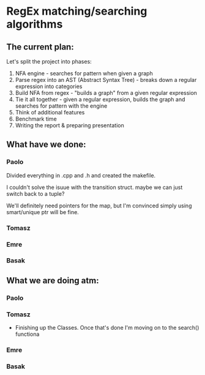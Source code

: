 # RegEx matching/searching algorithms

## The current plan:
Let's split the project into phases:

1. NFA engine - searches for pattern when given a graph
3. Parse regex into an AST (Abstract Syntax Tree) - breaks down a regular expression into categories
4. Build NFA from regex - "builds a graph" from a given regular expression
5. Tie it all together - given a regular expression, builds the graph and searches for pattern with the engine
6. Think of additional features
7. Benchmark time
8. Writing the report & preparing presentation

## What have we done:
### Paolo
Divided everything in .cpp and .h and created the makefile. 

I couldn't solve the isuue with the transition struct. maybe we can just switch back to a tuple?

We'll definitely need pointers for the map, but I'm convinced simply using smart/unique ptr will be fine.

### Tomasz

### Emre

### Basak

## What we are doing atm:
### Paolo 

### Tomasz
- Finishing up the Classes. Once that's done I'm moving on to the search() functiona

### Emre

### Basak
